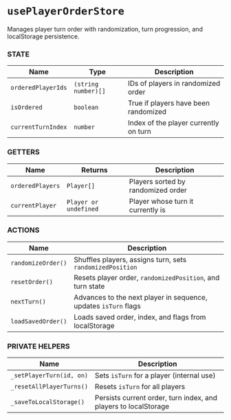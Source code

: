 # `usePlayerOrderStore`

Manages player turn order with randomization, turn progression, and localStorage persistence.

### STATE

| **Name**           | **Type**            | **Description**                       |
| ------------------ | ------------------- | ------------------------------------- |
| `orderedPlayerIds` | `(string number)[]` | IDs of players in randomized order    |
| `isOrdered`        | `boolean`           | True if players have been randomized  |
| `currentTurnIndex` | `number`            | Index of the player currently on turn |

### GETTERS

| **Name**         | **Returns**           | **Description**                    |
| ---------------- | --------------------- | ---------------------------------- |
| `orderedPlayers` | `Player[]`            | Players sorted by randomized order |
| `currentPlayer`  | `Player or undefined` | Player whose turn it currently is  |

### ACTIONS

| **Name**           | **Description**                                                 |
| ------------------ | --------------------------------------------------------------- |
| `randomizeOrder()` | Shuffles players, assigns turn, sets `randomizedPosition`       |
| `resetOrder()`     | Resets player order, `randomizedPosition`, and turn state       |
| `nextTurn()`       | Advances to the next player in sequence, updates `isTurn` flags |
| `loadSavedOrder()` | Loads saved order, index, and flags from localStorage           |

### PRIVATE HELPERS

| **Name**                 | **Description**                                                 |
| ------------------------ | --------------------------------------------------------------- |
| `_setPlayerTurn(id, on)` | Sets `isTurn` for a player (internal use)                       |
| `_resetAllPlayerTurns()` | Resets `isTurn` for all players                                 |
| `_saveToLocalStorage()`  | Persists current order, turn index, and players to localStorage |
